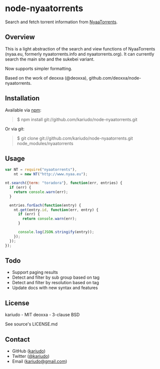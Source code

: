 node-nyaatorrents
=================

Search and fetch torrent information from [NyaaTorrents](http://www.nyaa.eu/).

Overview
--------

This is a light abstraction of the search and view functions of NyaaTorrents
(nyaa.eu, formerly nyaatorrents.info and nyaatorrents.org). It can currently
search the main site and the sukebei variant.

Now supports simpler formatting.

Based on the work of deoxxa (@deoxxa), github.com/deoxxa/node-nyaatorrents.

Installation
------------

Available via [npm](http://npmjs.org/):

> $ npm install git://github.com/kariudo/node-nyaatorrents.git

Or via git:

> $ git clone git://github.com/kariudo/node-nyaatorrents.git node_modules/nyaatorrents

Usage
-----

```javascript
var NT = require("nyaatorrents"),
    nt = new NT("http://www.nyaa.eu");

nt.search({term: "toradora"}, function(err, entries) {
  if (err) {
    return console.warn(err);
  }

  entries.forEach(function(entry) {
    nt.get(entry.id, function(err, entry) {
      if (err) {
        return console.warn(err);
      }

      console.log(JSON.stringify(entry));
    });
  });
});
```

Todo
----

* Support paging results
* Detect and filter by sub group based on tag
* Detect and filter by resolution based on tag
* Update docs with new syntax and features

License
-------

kariudo - MIT
deoxxa - 3-clause BSD

See source's LICENSE.md

Contact
-------

* GitHub ([kariudo](http://github.com/kariudo))
* Twitter ([@kariudo](http://twitter.com/kariudo))
* Email ([kariudo@gmail.com](mailto:kariudo@gmail.com))
